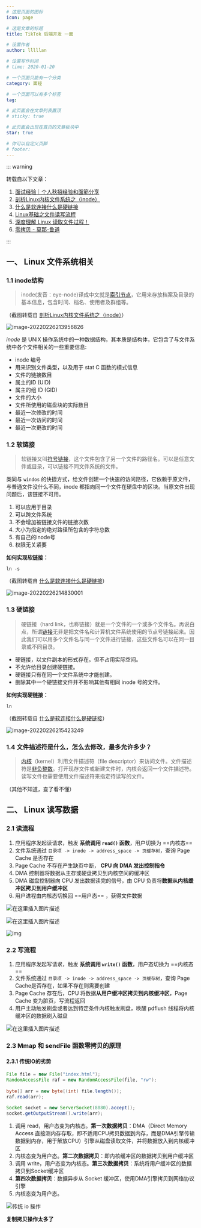 ```yaml
---
# 这是页面的图标
icon: page

# 这是文章的标题
title: TikTok 后端开发 一面

# 设置作者
author: lllllan

# 设置写作时间
# time: 2020-01-20

# 一个页面只能有一个分类
category: 面经

# 一个页面可以有多个标签
tag:

# 此页面会在文章列表置顶
# sticky: true

# 此页面会出现在首页的文章板块中
star: true

# 你可以自定义页脚
# footer: 
---
```




::: warning 

转载自以下文章：

1. [面试经验｜个人秋招经验和面筋分享](https://leetcode-cn.com/circle/discuss/JlrHm3/)
2. [剖析Linux内核文件系统之（inode）](https://zhuanlan.zhihu.com/p/385384549)
3. [什么是软连接什么是硬链接](https://blog.csdn.net/qq_26129413/article/details/110228234)
3. [Linux基础之文件读写流程](https://blog.csdn.net/yangguosb/article/details/77886826)
3. [深度理解 Linux 读取文件过程！](https://zhuanlan.zhihu.com/p/371574406)
3. [零拷贝 - 莫那-鲁道](https://www.cnblogs.com/stateis0/p/10960579.html)

:::



## 一、 Linux 文件系统相关



### 1.1 inode结构

> inode(发音：eye-node)译成中文就是[索引节点](https://baike.baidu.com/item/索引节点/4506518)，它用来存放档案及目录的基本信息，包含时间、档名、使用者及群组等。

（截图转载自 [剖析Linux内核文件系统之（inode）](https://zhuanlan.zhihu.com/p/385384549)）

![image-20220226213956826](README.assets/image-20220226213956826.png)



*inode* 是 UNIX 操作系统中的一种数据结构，其本质是结构体，它包含了与文件系统中各个文件相关的一些重要信息:

- inode 编号
- 用来识别文件类型，以及用于 stat C 函数的模式信息
- 文件的链接数目
- 属主的ID (UID)
- 属主的组 ID (GID)
- 文件的大小
- 文件所使用的磁盘块的实际数目
- 最近一次修改的时间 
- 最近一次访问的时间
- 最近一次更改的时间



### 1.2 软链接

> 软链接又叫[符号链接](https://baike.baidu.com/item/符号链接/7177630)，这个文件包含了另一个文件的路径名。可以是任意文件或目录，可以链接不同文件系统的文件。

类同与 `windos` 的快捷方式，给文件创建一个快速的访问路径，它依赖于原文件，与普通文件没什么不同，inode 都指向同一个文件在硬盘中的区块。当原文件出现问题后，该链接不可用。

1. 可以应用于目录
2. 可以跨文件系统
3. 不会增加被链接文件的链接次数
4. 大小为指定的绝对路径所包含的字符总数
5. 有自己的inode号
6. 权限无关紧要



**如何实现软链接：**

```shell
ln -s
```

（截图转载自 [什么是软连接什么是硬链接](https://blog.csdn.net/qq_26129413/article/details/110228234)）

![image-20220226214830001](README.assets/image-20220226214830001.png)



### 1.3 硬链接

> 硬链接（hard link，也称链接）就是一个文件的一个或多个文件名。再说白点，所谓[链接](https://baike.baidu.com/item/链接/2665501)无非是把文件名和计算机文件系统使用的节点号链接起来。因此我们可以用多个文件名与同一个文件进行链接，这些文件名可以在同一目录或不同目录。

- 硬链接，以文件副本的形式存在。但不占用实际空间。
- 不允许给目录创建硬链接。
- 硬链接只有在同一个文件系统中才能创建。
- 删除其中一个硬链接文件并不影响其他有相同 inode 号的文件。



**如何实现硬链接：**

```shell
ln
```

（截图转载自 [什么是软连接什么是硬链接](https://blog.csdn.net/qq_26129413/article/details/110228234)）

![image-20220226215423249](README.assets/image-20220226215423249.png)



### 1.4 文件描述符是什么，怎么去修改，最多允许多少？

> [内核](https://baike.baidu.com/item/内核/108410)（kernel）利用文件描述符（file descriptor）来访问文件。文件描述符是[非负整数](https://baike.baidu.com/item/非负整数/2951833)。打开现存文件或新建文件时，内核会返回一个文件描述符。读写文件也需要使用文件描述符来指定待读写的文件。

（其他不知道，查了看不懂）



## 二、 Linux 读写数据



### 2.1 读流程

1. 应用程序发起读请求，触发 **系统调用 `read()` 函数**，用户切换为 ==内核态==
2. 文件系统通过 `目录项 -> inode -> address_space -> 页缓存树`，查询 Page Cache 是否存在
3. Page Cache 不存在产生缺页中断， **CPU 向 DMA 发出控制指令**
4. DMA 控制器将数据从主存或硬盘拷贝到内核空间的缓冲区
5. DMA 磁盘控制器向 CPU 发出数据读完的信号，由 CPU 负责将**数据从内核缓冲区拷贝到用户缓冲区**
6. 用户进程由内核态切换回 ==用户态== ，获得文件数据

![在这里插入图片描述](README.assets/watermark,type_ZmFuZ3poZW5naGVpdGk,shadow_10,text_aHR0cHM6Ly9ibG9nLmNzZG4ubmV0L3lhbmdndW9zYg==,size_16,color_FFFFFF,t_70.png)

![在这里插入图片描述](README.assets/watermark,type_ZmFuZ3poZW5naGVpdGk,shadow_10,text_aHR0cHM6Ly9ibG9nLmNzZG4ubmV0L3lhbmdndW9zYg==,size_16,color_FFFFFF,t_70-16460438419762.png)

![img](README.assets/v2-f634a6bf89b2bf66a9567d07790b6456_720w.jpg)



### 2.2 写流程

1. 应用程序发起写请求，触发 **系统调用 `write()` 函数**，用户态切换为 ==内核态==
2. 文件系统通过 `目录项 -> inode -> address_space -> 页缓存树`，查询 Page Cache是否存在，如果不存在则需要创建
3. Page Cache 存在后，CPU 将数据**从用户缓冲区拷贝到内核缓冲区**，Page Cache 变为脏页，写流程返回
4. 用户主动触发刷盘或者达到特定条件内核触发刷盘，唤醒 pdflush 线程将内核缓冲区的数据刷入磁盘

![在这里插入图片描述](README.assets/watermark,type_ZmFuZ3poZW5naGVpdGk,shadow_10,text_aHR0cHM6Ly9ibG9nLmNzZG4ubmV0L3lhbmdndW9zYg==,size_16,color_FFFFFF,t_70-16460441422055.png)



### 2.3 Mmap 和 sendFile 函数零拷贝的原理



#### 2.3.1 传统IO的劣势

```java
File file = new File("index.html");
RandomAccessFile raf = new RandomAccessFile(file, "rw");
 
byte[] arr = new byte[(int) file.length()];
raf.read(arr);
 
Socket socket = new ServerSocket(8080).accept();
socket.getOutputStream().write(arr);
```

1. 调用 read，用户态变为内核态。**第一次数据拷贝**：DMA（Direct Memory Access 直接测内存存取，即不适用CPU拷贝数据到内存，而是DMA引擎传输数据到内存，用于解放CPU）引擎从磁盘读取文件，并将数据放入到内核缓冲区
2. 内核态变为用户态。**第二次数据拷贝**：即内核缓冲区的数据拷贝到用户缓冲区
3. 调用 write，用户态变为内核态。**第三次数据拷贝**：系统将用户缓冲区的数据拷贝到Socket缓冲区
4. **第四次数据拷贝**：数据异步从 Socket 缓冲区，使用DMA引擎拷贝到网络协议引擎
5. 内核态变为用户态。

![传统 io 操作](README.assets/format,png.png)

**复制拷贝操作太多了**



